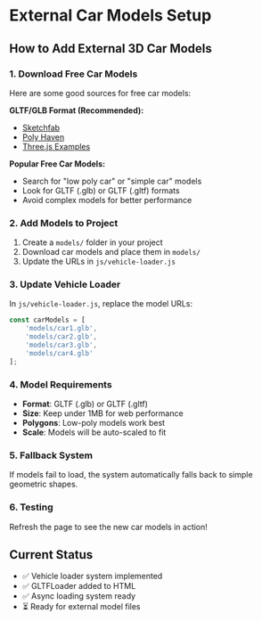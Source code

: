 # External Car Models Setup

## How to Add External 3D Car Models

### 1. Download Free Car Models
Here are some good sources for free car models:

**GLTF/GLB Format (Recommended):**
- [Sketchfab](https://sketchfab.com/3d-models?features=downloadable&sort_by=-likeCount&type=models&q=car)
- [Poly Haven](https://polyhaven.com/models)
- [Three.js Examples](https://threejs.org/examples/)

**Popular Free Car Models:**
- Search for "low poly car" or "simple car" models
- Look for GLTF (.glb) or GLTF (.gltf) formats
- Avoid complex models for better performance

### 2. Add Models to Project
1. Create a `models/` folder in your project
2. Download car models and place them in `models/`
3. Update the URLs in `js/vehicle-loader.js`

### 3. Update Vehicle Loader
In `js/vehicle-loader.js`, replace the model URLs:

```javascript
const carModels = [
    'models/car1.glb',
    'models/car2.glb', 
    'models/car3.glb',
    'models/car4.glb'
];
```

### 4. Model Requirements
- **Format**: GLTF (.glb) or GLTF (.gltf)
- **Size**: Keep under 1MB for web performance
- **Polygons**: Low-poly models work best
- **Scale**: Models will be auto-scaled to fit

### 5. Fallback System
If models fail to load, the system automatically falls back to simple geometric shapes.

### 6. Testing
Refresh the page to see the new car models in action!

## Current Status
- ✅ Vehicle loader system implemented
- ✅ GLTFLoader added to HTML
- ✅ Async loading system ready
- ⏳ Ready for external model files


